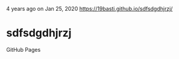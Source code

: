 



4 years ago
on Jan 25, 2020
https://19basti.github.io/sdfsdgdhjrzj/
# sdfsdgdhjrzj
GitHub Pages
